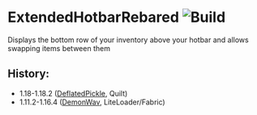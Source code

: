# ExtendedHotbarRebared ![Build](https://github.com/DeflatedPickle/ExtendedHotbarRebared/actions/workflows/gradle-build.yml/badge.svg)
Displays the bottom row of your inventory above your hotbar and allows swapping items between them

## History:
- 1.18-1.18.2 ([DeflatedPickle](https://github.com/DeflatedPickle/ExtendedHotbarRebared), Quilt)
- 1.11.2-1.16.4 ([DemonWav](https://github.com/DenWav/ExtendedHotbar), LiteLoader/Fabric)
